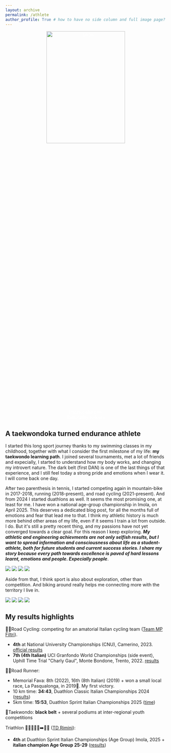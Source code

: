 ```yaml
---
layout: archive
permalink: /athlete
author_profile: True # how to have no side column and full image page?
---
```


<html>
<head>
<meta name="viewport" content="width=device-width, initial-scale=1">
<style>
.container {
  position: relative;
  text-align: center;
  color: white;
}

.bottom-left {
  position: absolute;
  bottom: 8px;
  left: 16px;
}

.top-left {
  position: absolute;
  top: 40%;
  left: 30%;
}

.top-right {
  position: absolute;
  top: 8px;
  right: 16px;
}

.bottom-right {
  position: absolute;
  bottom: 8px;
  right: 16px;
}

.centered {
  position: absolute;
  top: 50%;
  left: 50%;
  transform: translate(-50%, -50%);
}

.p1 {
  font-family: "Brush Script MT", cursive; font-size: 25px;
}

.collage-row {
  display: flex;
  justify-content: space-between;
  gap: 10px;
  width: 30%;
  margin: 0 auto; /* centers the collage horizontally */
  overflow-x: auto;
}

.collage-row img {
  flex: 1;
  max-width: 100%;
  height: auto;
  object-fit: cover;
  border-radius: 6px;
}

.slider-container {
  position: relative;
  width: 70%;
  margin: 0 auto;
  overflow: hidden;
  border-radius: 6px;
}

.slider-track {
  display: flex;
  transition: transform 0.5s ease;
}

.slider-track img {
  width: 100%;
  flex-shrink: 0;
  object-fit: cover;
}

.slider-button {
  position: absolute;
  top: 50%;
  transform: translateY(-50%);
  background-color: rgba(0, 0, 0, 0.5);
  color: white;
  border: none;
  font-size: 2rem;
  padding: 0.5rem;
  cursor: pointer;
  z-index: 1;
}

.slider-button.left {
  left: 10px;
}

.slider-button.right {
  right: 10px;
}
</style>
</head>
<body>

<!-- originaL style="width:100%; height:50%" -->
<div class="container">
  <img src="../images/MonteRomano.jpg" alt="Snow" style="width:70%; height:30%">
  <div class="top-left"><p class="p1"> Instinct choices,<br>Rationality follows </p></div>
</div>

</body>
</html> 

## A taekwondoka turned endurance athlete

I started this long sport journey thanks to my swimming classes in my childhood, together with what I consider the first milestone of my life: **my taekwondo learning path**. 
I joined several tournaments, met a lot of friends and expecially, I started to understand how my body works, and changing my introvert nature. The dark belt (first DAN) is one of the last things of that experience, and I still feel today a strong pride and emotions when I wear it. I will come back one day.

After two parenthesis in tennis, I started competing again in mountain-bike in 2017-2018, running (2018-present), and road cycling (2021-present). 
And from 2024 I started duathlons as well. It seems the most promising one, at least for me. I have won a national age-group championship in Imola, on April 2025. This deserves a dedicated blog post, for all the months full of emotions and fear that lead me to that. 
I think my athletic history is much more behind other areas of my life, even if it seems I train a lot from outside. I do. But it's still a pretty recent thing, and my passions have not yet converged towards a clear goal. For this reason I keep exploring. 
***My athletic and engineering achievments are not only selfish results, but I want to spread information and consciousness about life as a student-athlete, both for future students and current success stories. I share my story because every path towards excellence is paved of hard lessons learnt, emotions and people. Expecially people***. 

<div class="collage-row">
  <img src="images/Tramonto_Imola.jpg">
  <img src="images/Pasqualonga.jpg">
  <img src="images/Imola_run.jpg">
  <img src="images/sguardo.jpg">
</div>

Aside from that, I think sport is also about exploration, other than competition. And biking around really helps me connecting more with the territory I live in.

<div class="collage-row">
  <img src="images/TDS.jpg">
  <img src="images/Pordoi.jpg">
  <img src="images/Sasso_Marconi.jpg">
  <img src="images/Corvara.jpg">
</div>

## My results highlights

🚴‍♂️Road Cycling: competing for an amatorial Italian cycling team ([Team MP Filtri](https://www.teammpfiltri.it/)). 
- **4th** at National University Championships (CNU), Camerino, 2023. [official results](/files/CLASSIFICA-CNU.pdf)
- **7th (4th Italian)**  UCI Granfondo World Championships (side event), Uphill Time Trial "Charly Gaul", Monte Bondone, Trento, 2022. [results](https://www.endu.net/it/events/cronoscalata-charly-gaul-monte-bondone/results)

🏃‍♂️Road Runner:
- Memorial Fava: 8th (2022), 16th (8th Italian) (2019) + won a small local race, La Pasqualonga, in 2019🙂. My first victory.
- 10 km time: **34:43**, Duathlon Classic Italian Championships 2024 ([results](https://www.endu.net/it/events/campionato-italiano-duathlon-classico-no-draft-quinzano/results))
- 5km time: **15:53**, Duathlon Sprint Italian Championships 2025 ([time](https://www.endu.net/it/events/campionato-italiano-duathon-sprint-assoluto-u23-agegroup-paraduathlon-coppacrono-imola/results))

🥋Taekwondo: **black belt** + several podiums at inter-regional youth competitions

Triathlon 🏊‍♂️‍➡️🚴‍♂️➡️🏃‍♂️ ([TD Rimini](https://www.tdsgrimini.it/new/)): 
- **4th** at Duathlon Sprint Italian Championships (Age Group) Imola, 2025 + **italian champion Age Group 25-29** ([results](https://www.fitri.it/it/news/fitri/1159-terzo-piano/20323-podi-e-classifiche-age-group-dei-campionati-italiani-duathlon-sprint-imola-2025.html))



